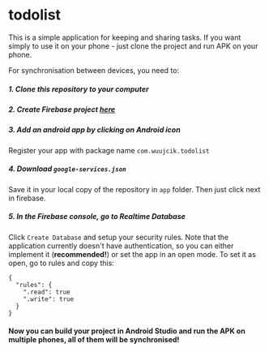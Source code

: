 # todolist

This is a simple application for keeping and sharing tasks. If you want simply to use it on your phone - just clone the project and run APK on your phone.

For synchronisation between devices, you need to:

##### 1. Clone this repository to your computer
##### 2. Create Firebase project [here](https://console.firebase.google.com/u/0/)
##### 3. Add an android app by clicking on Android icon
Register your app with package name `com.wuujcik.todolist`
##### 4. Download `google-services.json` 
Save it in your local copy of the repository in `app` folder.
Then just click next in firebase.
##### 5. In the Firebase console, go to Realtime Database
Click `Create Database` and setup your security rules. Note that the application currently doesn't have authentication, so you can either implement it  (**recommended!**) or set the app in an open mode. To set it as open, go to rules and copy this:
```
{
  "rules": {
    ".read": true
    ".write": true
  }
}
```

#### Now you can build your project in Android Studio and run the APK on multiple phones, all of them will be synchronised!
